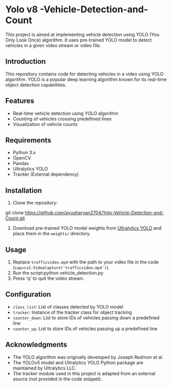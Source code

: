 # Yolo v8 -Vehicle-Detection-and-Count

This project is aimed at implementing vehicle detection using YOLO (You Only Look Once) algorithm. It uses pre-trained YOLO model to detect vehicles in a given video stream or video file.

## Introduction

This repository contains code for detecting vehicles in a video using YOLO algorithm. YOLO is a popular deep learning algorithm known for its real-time object detection capabilities.

## Features

- Real-time vehicle detection using YOLO algorithm
- Counting of vehicles crossing predefined lines
- Visualization of vehicle counts

## Requirements

- Python 3.x
- OpenCV
- Pandas
- Ultralytics YOLO
- Tracker (External dependency)

## Installation

1. Clone the repository:

git clone https://github.com/ayusharyan2704/Yolo-Vehicle-Detection-and-Count.git

2. Download pre-trained YOLO model weights from [Ultralytics YOLO](https://github.com/ultralytics/yolov5) and place them in the `weights/` directory.

## Usage

1. Replace `trafficvideo.mp4` with the path to your video file in the code (`cap=cv2.VideoCapture('trafficvideo.mp4')`).
2. Run the script:python vehicle_detection.py
3. Press 'q' to quit the video stream.

## Configuration

- `class_list`: List of classes detected by YOLO model
- `tracker`: Instance of the tracker class for object tracking
- `counter_down`: List to store IDs of vehicles passing down a predefined line
- `counter_up`: List to store IDs of vehicles passing up a predefined line


## Acknowledgments

- The YOLO algorithm was originally developed by Joseph Redmon et al.
- The YOLOv5 model and Ultralytics YOLO Python package are maintained by Ultralytics LLC.
- The tracker module used in this project is adapted from an external source (not provided in the code snippet).






